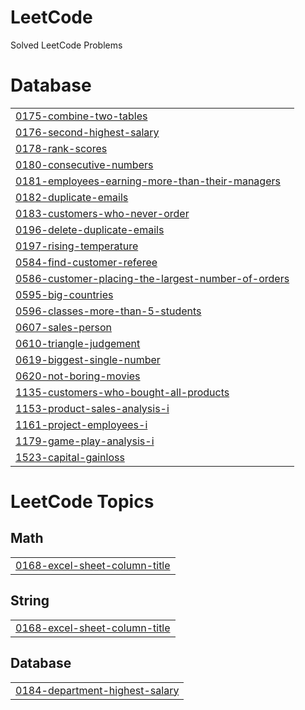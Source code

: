 # LeetCode
Solved LeetCode Problems


# Database
|  |
| ------- |
| [0175-combine-two-tables](https://github.com/S-Azim36/LeetCode/tree/master/0175-combine-two-tables) |
| [0176-second-highest-salary](https://github.com/S-Azim36/LeetCode/tree/master/0176-second-highest-salary) |
| [0178-rank-scores](https://github.com/S-Azim36/LeetCode/tree/master/0178-rank-scores) |
| [0180-consecutive-numbers](https://github.com/S-Azim36/LeetCode/tree/master/0180-consecutive-numbers) |
| [0181-employees-earning-more-than-their-managers](https://github.com/S-Azim36/LeetCode/tree/master/0181-employees-earning-more-than-their-managers) |
| [0182-duplicate-emails](https://github.com/S-Azim36/LeetCode/tree/master/0182-duplicate-emails) |
| [0183-customers-who-never-order](https://github.com/S-Azim36/LeetCode/tree/master/0183-customers-who-never-order) |
| [0196-delete-duplicate-emails](https://github.com/S-Azim36/LeetCode/tree/master/0196-delete-duplicate-emails) |
| [0197-rising-temperature](https://github.com/S-Azim36/LeetCode/tree/master/0197-rising-temperature) |
| [0584-find-customer-referee](https://github.com/S-Azim36/LeetCode/tree/master/0584-find-customer-referee) |
| [0586-customer-placing-the-largest-number-of-orders](https://github.com/S-Azim36/LeetCode/tree/master/0586-customer-placing-the-largest-number-of-orders) |
| [0595-big-countries](https://github.com/S-Azim36/LeetCode/tree/master/0595-big-countries) |
| [0596-classes-more-than-5-students](https://github.com/S-Azim36/LeetCode/tree/master/0596-classes-more-than-5-students) |
| [0607-sales-person](https://github.com/S-Azim36/LeetCode/tree/master/0607-sales-person) |
| [0610-triangle-judgement](https://github.com/S-Azim36/LeetCode/tree/master/0610-triangle-judgement) |
| [0619-biggest-single-number](https://github.com/S-Azim36/LeetCode/tree/master/0619-biggest-single-number) |
| [0620-not-boring-movies](https://github.com/S-Azim36/LeetCode/tree/master/0620-not-boring-movies) |
| [1135-customers-who-bought-all-products](https://github.com/S-Azim36/LeetCode/tree/master/1135-customers-who-bought-all-products) |
| [1153-product-sales-analysis-i](https://github.com/S-Azim36/LeetCode/tree/master/1153-product-sales-analysis-i) |
| [1161-project-employees-i](https://github.com/S-Azim36/LeetCode/tree/master/1161-project-employees-i) |
| [1179-game-play-analysis-i](https://github.com/S-Azim36/LeetCode/tree/master/1179-game-play-analysis-i) |
| [1523-capital-gainloss](https://github.com/S-Azim36/LeetCode/tree/master/1523-capital-gainloss) |
<!---LeetCode Topics Start-->
# LeetCode Topics
## Math
|  |
| ------- |
| [0168-excel-sheet-column-title](https://github.com/S-Azim36/LeetCode/tree/master/0168-excel-sheet-column-title) |
## String
|  |
| ------- |
| [0168-excel-sheet-column-title](https://github.com/S-Azim36/LeetCode/tree/master/0168-excel-sheet-column-title) |
## Database
|  |
| ------- |
| [0184-department-highest-salary](https://github.com/S-Azim36/LeetCode/tree/master/0184-department-highest-salary) |
<!---LeetCode Topics End-->